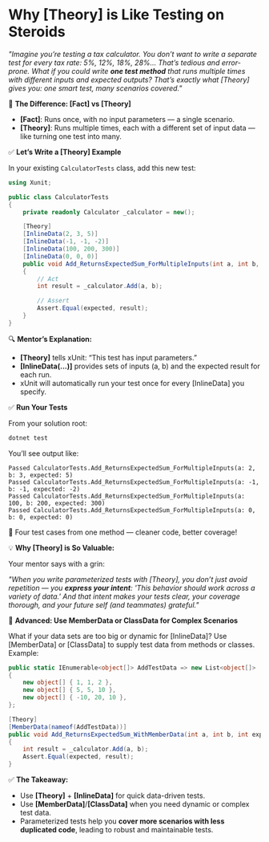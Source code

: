 #  Why \[Theory] is Like Testing on Steroids

*"Imagine you’re testing a tax calculator. You don’t want to write a separate test for every tax rate: 5%, 12%, 18%, 28%… That’s tedious and error-prone. What if you could write **one test method** that runs multiple times with different inputs and expected outputs? That’s exactly what \[Theory] gives you: one smart test, many scenarios covered."*

🔎 **The Difference: \[Fact] vs \[Theory]**

* **\[Fact]**: Runs once, with no input parameters — a single scenario.
* **\[Theory]**: Runs multiple times, each with a different set of input data — like turning one test into many.

✅ **Let’s Write a \[Theory] Example**

In your existing `CalculatorTests` class, add this new test:

```csharp
using Xunit;

public class CalculatorTests
{
    private readonly Calculator _calculator = new();

    [Theory]
    [InlineData(2, 3, 5)]
    [InlineData(-1, -1, -2)]
    [InlineData(100, 200, 300)]
    [InlineData(0, 0, 0)]
    public void Add_ReturnsExpectedSum_ForMultipleInputs(int a, int b, int expected)
    {
        // Act
        int result = _calculator.Add(a, b);

        // Assert
        Assert.Equal(expected, result);
    }
}
```

🔍 **Mentor’s Explanation:**

* **\[Theory]** tells xUnit: “This test has input parameters.”
* **\[InlineData(...)]** provides sets of inputs (a, b) and the expected result for each run.
* xUnit will automatically run your test once for every \[InlineData] you specify.

✅ **Run Your Tests**

From your solution root:

```bash
dotnet test
```

You’ll see output like:

```
Passed CalculatorTests.Add_ReturnsExpectedSum_ForMultipleInputs(a: 2, b: 3, expected: 5)
Passed CalculatorTests.Add_ReturnsExpectedSum_ForMultipleInputs(a: -1, b: -1, expected: -2)
Passed CalculatorTests.Add_ReturnsExpectedSum_ForMultipleInputs(a: 100, b: 200, expected: 300)
Passed CalculatorTests.Add_ReturnsExpectedSum_ForMultipleInputs(a: 0, b: 0, expected: 0)
```

🎉 Four test cases from one method — cleaner code, better coverage!

💡 **Why \[Theory] is So Valuable:**

Your mentor says with a grin:

*"When you write parameterized tests with \[Theory], you don’t just avoid repetition — you **express your intent**: 'This behavior should work across a variety of data.' And that intent makes your tests clear, your coverage thorough, and your future self (and teammates) grateful."*

🚀 **Advanced: Use MemberData or ClassData for Complex Scenarios**

What if your data sets are too big or dynamic for \[InlineData]? Use \[MemberData] or \[ClassData] to supply test data from methods or classes. Example:

```csharp
public static IEnumerable<object[]> AddTestData => new List<object[]>
{
    new object[] { 1, 1, 2 },
    new object[] { 5, 5, 10 },
    new object[] { -10, 20, 10 },
};

[Theory]
[MemberData(nameof(AddTestData))]
public void Add_ReturnsExpectedSum_WithMemberData(int a, int b, int expected)
{
    int result = _calculator.Add(a, b);
    Assert.Equal(expected, result);
}
```

✅ **The Takeaway:**

* Use **\[Theory]** + **\[InlineData]** for quick data-driven tests.
* Use **\[MemberData]**/**\[ClassData]** when you need dynamic or complex test data.
* Parameterized tests help you **cover more scenarios with less duplicated code**, leading to robust and maintainable tests.
